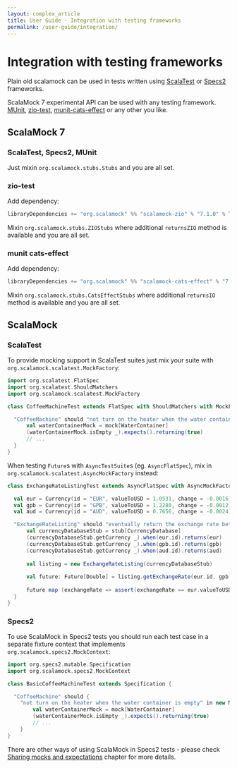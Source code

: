 ```yaml
---
layout: complex_article
title: User Guide - Integration with testing frameworks
permalink: /user-guide/integration/
---
```


# Integration with testing frameworks

Plain old scalamock can be used in tests written using [ScalaTest](http://scalatest.org) or [Specs2](http://etorreborre.github.io/specs2/) frameworks.

ScalaMock 7 experimental API can be used with any testing framework. 
[MUnit](https://scalameta.org/munit/), [zio-test](https://zio.dev/reference/test/), [munit-cats-effect](https://github.com/typelevel/munit-cats-effect) or any other you like.

## ScalaMock 7

### ScalaTest, Specs2, MUnit
Just mixin `org.scalamock.stubs.Stubs` and you are all set.

### zio-test

Add dependency:
```scala
libraryDependencies += "org.scalamock" %% "scalamock-zio" % "7.1.0" % Test
```

Mixin `org.scalamock.stubs.ZIOStubs` where additional `returnsZIO` method is available and you are all set.

### munit cats-effect

Add dependency:
```scala
libraryDependencies += "org.scalamock" %% "scalamock-cats-effect" % "7.1.0" % Test
```

Mixin `org.scalamock.stubs.CatsEffectStubs` where additional `returnsIO` method is available and you are all set.



## ScalaMock

### ScalaTest 

To provide mocking support in ScalaTest suites just mix your suite with `org.scalamock.scalatest.MockFactory`:

```scala
import org.scalatest.FlatSpec
import org.scalatest.ShouldMatchers
import org.scalamock.scalatest.MockFactory

class CoffeeMachineTest extends FlatSpec with ShouldMatchers with MockFactory {

  "CoffeeMachine" should "not turn on the heater when the water container is empty" in {
      val waterContainerMock = mock[WaterContainer]
      (waterContainerMock.isEmpty _).expects().returning(true)
      // ...
  }
}
```

When testing `Future`s with `AsyncTestSuite`s (eg. `AsyncFlatSpec`), mix in `org.scalamock.scalatest.AsyncMockFactory` instead:

```scala
class ExchangeRateListingTest extends AsyncFlatSpec with AsyncMockFactory {

  val eur = Currency(id = "EUR", valueToUSD = 1.0531, change = -0.0016)
  val gpb = Currency(id = "GPB", valueToUSD = 1.2280, change = -0.0012)
  val aud = Currency(id = "AUD", valueToUSD = 0.7656, change = -0.0024)

  "ExchangeRateListing" should "eventually return the exchange rate between passed Currencies when getExchangeRate is invoked" in {
      val currencyDatabaseStub = stub[CurrencyDatabase]
      (currencyDatabaseStub.getCurrency _).when(eur.id).returns(eur)
      (currencyDatabaseStub.getCurrency _).when(gpb.id).returns(gpb)
      (currencyDatabaseStub.getCurrency _).when(aud.id).returns(aud)
      
      val listing = new ExchangeRateListing(currencyDatabaseStub)
      
      val future: Future[Double] = listing.getExchangeRate(eur.id, gpb.id)
      
      future map (exchangeRate => assert(exchangeRate == eur.valueToUSD / gpb.valueToUSD))
  }
}
```

### Specs2

To use ScalaMock in Specs2 tests you should run each test case in a separate fixture context that implements `org.scalamock.specs2.MockContext`:


```scala
import org.specs2.mutable.Specification
import org.scalamock.specs2.MockContext

class BasicCoffeeMachineTest extends Specification {

  "CoffeeMachine" should {
    "not turn on the heater when the water container is empty" in new MockContext {
        val waterContainerMock = mock[WaterContainer]
        (waterContainerMock.isEmpty _).expects().returning(true)
        // ...
    }
}
```
There are other ways of using ScalaMock in Specs2 tests - please check [Sharing mocks and expectations](/user-guide/sharing-specs2/) chapter for more details.

